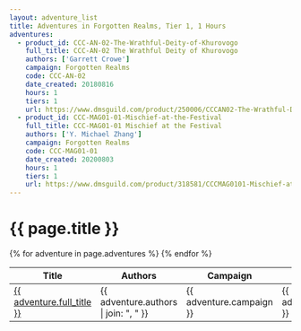```yaml
---
layout: adventure_list
title: Adventures in Forgotten Realms, Tier 1, 1 Hours
adventures:
  - product_id: CCC-AN-02-The-Wrathful-Deity-of-Khurovogo
    full_title: CCC-AN-02 The Wrathful Deity of Khurovogo
    authors: ['Garrett Crowe']
    campaign: Forgotten Realms
    code: CCC-AN-02
    date_created: 20180816
    hours: 1
    tiers: 1
    url: https://www.dmsguild.com/product/250006/CCCAN02-The-Wrathful-Deity-of-Khurovogo?filters=45470_0_0_0_0_0_0_0
  - product_id: CCC-MAG01-01-Mischief-at-the-Festival
    full_title: CCC-MAG01-01 Mischief at the Festival
    authors: ['Y. Michael Zhang']
    campaign: Forgotten Realms
    code: CCC-MAG01-01
    date_created: 20200803
    hours: 1
    tiers: 1
    url: https://www.dmsguild.com/product/318581/CCCMAG0101-Mischief-at-the-Festival?filters=45470_0_0_0_0_0_0_0
---
```


<h1 class="page-title">{{ page.title }}</h1>

<table class="adventure-table">
  <thead>
    <tr>
      <th>Title</th>
      <th>Authors</th>
      <th>Campaign</th>
      <th>Code</th>
      <th>Date</th>
      <th>Hours</th>
      <th>Tier</th>
    </tr>
  </thead>
  <tbody>
    {% for adventure in page.adventures %}
    <tr>
      <td><a href="{{ adventure.url }}">{{ adventure.full_title }}</a></td>
      <td>{{ adventure.authors | join: ", " }}</td>
      <td>{{ adventure.campaign }}</td>
      <td>{{ adventure.code }}</td>
      <td>{{ adventure.date_created }}</td>
      <td>{{ adventure.hours }}</td>
      <td>{{ adventure.tiers }}</td>
    </tr>
    {% endfor %}
  </tbody>
</table>
